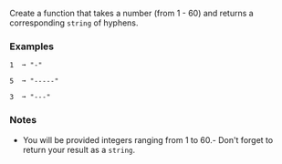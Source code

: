 
Create a function that takes a number (from 1 - 60) and returns a corresponding `string` of hyphens.

### Examples

```
1  ➞ "-"

5  ➞ "-----"

3  ➞ "---"
```

### Notes
- You will be provided integers ranging from 1 to 60.- Don't forget to return your result as a `string`.